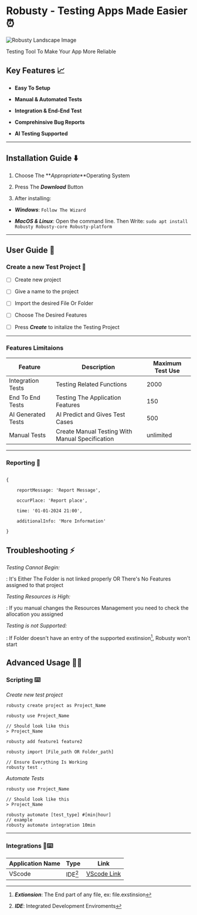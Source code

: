 # Robusty - Testing Apps Made Easier⏰

![Robusty Landscape Image](robusty_screenshot.png)

Testing Tool To Make Your App More Reliable

## Key Features 📈

- **Easy To Setup**

- **Manual & Automated Tests**

- **Integration & End-End Test**

- **Comprehinsive Bug Reports**

- **AI Testing Supported**

---

## Installation Guide ⬇️

1. Choose The **_Appropriate_**Operating System

2. Press The **_Download_** Button

3. After installing:

- **_Windows_**: `Follow The Wizard`

- **_MacOS & Linux_**: Open the command line. Then Write: `sudo apt install Robusty Robusty-core Robusty-platform`

---

## User Guide 📖

### Create a new Test Project 📅

- [ ] Create new project

- [ ] Give a name to the project

- [ ] Import the desired File Or Folder

- [ ] Choose The Desired Features

- [ ] Press **_Create_** to initalize the Testing Project

---

### Features Limitaions

| Feature            | Description                                     | Maximum Test Use |
| ------------------ | ----------------------------------------------- | ---------------- |
| Integration Tests  | Testing Related Functions                       | 2000             |
| End To End Tests   | Testing The Application Features                | 150              |
| AI Generated Tests | AI Predict and Gives Test Cases                 | 500              |
| Manual Tests       | Create Manual Testing With Manual Specification | unlimited        |

---

### Reporting 🚩

```

{

    reportMessage: 'Report Message',

    occurPlace: 'Report place',

    time: '01-01-2024 21:00',

    additionalInfo: 'More Information'

}

```

## Troubleshooting ⚡

_Testing Cannot Begin:_

: It's Either The Folder is not linked properly OR There's No Features assigned to that project

_Testing Resources is High:_

: If you manual changes the Resources Management you need to check the allocation you assigned

_Testing is not Supported:_

: If Folder doesn't have an entry of the supported exstinsion[^2], Robusty won't start

## Advanced Usage 👨‍💻

### Scripting ⌨️

_Create new test project_

```
robusty create project as Project_Name

robusty use Project_Name

// Should look like this
> Project_Name

robusty add feature1 feature2

robusty import [File_path OR Folder_path]

// Ensure Everything Is Working
robusty test .
```

_Automate Tests_

```
robusty use Project_Name

// Should look like this
> Project_Name

robusty automate [test_type] #[min|hour]
// example
robusty automate integration 10min
```

---

### Integrations 🤝⌨️

| Application Name | Type    | Link                                                                                   |
| ---------------- | ------- | -------------------------------------------------------------------------------------- |
| VScode           | IDE[^1] | [VScode Link](https://www.notion.so/?_x_tr_sl=en&_x_tr_tl=ar&_x_tr_hl=ar&_x_tr_pto=sc) |

[^1]: **_IDE_**: Integrated Development Enviroments
[^2]: **_Extionsion_**: The End part of any file, ex: file.exstinsion

<!--stackedit_data:
eyJoaXN0b3J5IjpbLTcwOTU2NzExNywyMTMxMjM5ODA4XX0=
-->